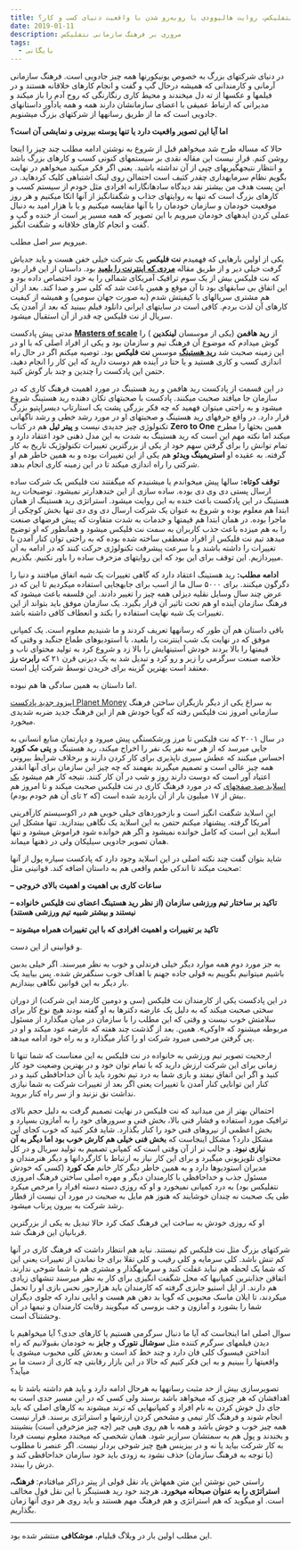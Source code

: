```yaml
---
title: داستان نتفلیکس، روایت هالیوودی یا روبه‌رو شدن با واقعیت دنیای کسب و کار؟
date: 2019-01-11
description: مروری بر فرهنگ سازمانی نتفلیکس
tags:
  - بایگانی
---
```

در دنیای شرکتهای بزرگ به خصوص یونیکورنها همه چیز جادویی است. فرهنگ سازمانی آرمانی و کارمندانی که همیشه درحال گپ و گفت و انجام کارهای خلاقانه هستند و در فیلمها و عکسها از ته دل میخندند و محیط کاری رنگارنگی که روح آدم را باز میکند و مدیرانی که ارتباط عمیقی با اعضای سازمانشان دارند همه و همه یادآور داستانهای جادویی است که ما از طریق رسانهها از شرکتهای بزرگ میشنویم.

**اما آیا این تصویر واقعیت دارد یا تنها پوسته بیرونی و نمایشی آن است؟**

حالا که مساله طرح شد میخواهم قبل از شروع به نوشتن ادامه مطلب چند چیز را اینجا روشن کنم. قرار نیست این مقاله نقدی بر سیستمهای کنونی کسب و کارهای بزرگ باشد و انتظار نتیجهگیریهای چپی از آن نداشته باشید. یعنی اگر فکر میکنید میخواهم در نهایت بگویم نظام سرمایهداری چقدر کثیف است احتمالن روی لینک اشتباهی کلیک کردهاید. در این پست هدف من بیشتر نقد دیدگاه سادهانگارانه افرادی مثل خودم از سیستم کسب و کارهای بزرگ است که تنها به روایتهای جذاب و شگفتانگیز از آنها اتکا میکنیم و هر روز موقعیت خودمان و سازمان خودمان را با آنها مقایسه میکنیم و یا با هزار امید به دنبال عملی کردن ایدههای خودمان میرویم با این تصویر که همه مسیر پر است از خنده و گپ و گفت و انجام کارهای خلاقانه و شگفت انگیز.

میرویم سر اصل مطلب.

یکی از اولین بارهایی که فهمیدم **نت فلیکس** یک شرکت خیلی خفن هست و باید جدیاش گرفت خیلی دیر و از طریق مقاله **[مردی که اینترنت را بلعید](https://resourcecenter.businessweek.com/reviews/the-man-who-ate-the-internet)** بود. داستان از این قرار بود که نت فلیکس بیش از یک سوم ترافیک آمریکای شمالی را به خود اختصاص داده بود و این اتفاق بی سابقهای بود تا آن موقع و همین باعث شد که کلی سر و صدا کند. بعد از آن هم مشتری سریالهای با کیفیتش شدم (به صورت جهان سومی) و همیشه از کیفیت کارهای آن لذت بردم. کافی است در سایتهای ایرانی دانلود فیلم ببینید که بعد از آمدن یک سریال از نت فلیکس چه قدر از آن استقبال میشود.

مدتی پیش پادکست **[Masters of scale](https://mastersofscale.com/)** از **رید هافمن** (یکی از موسسان **لینکدین** ) را گوش میدادم که موضوع آن فرهنگ تیم و سازمان بود و یکی از افراد اصلی که با او در این زمینه صحبت شد [**رید هستینگ**](https://kakavand.me/reed-hastings/) موسس **نت فلیکس** بود. توصیه میکنم اگر در حال راه اندازی کسب و کاری هستید و یا حتا در آینده هم دوست دارید که این کار را انجام دهید، حتمن این پادکست را چندین و چند بار گوش کنید.

در این قسمت از پادکست رید هافمن و رید هستینگ در مورد اهمیت فرهنگ کاری که در سازمان جا میافتد صحبت میکنند. پادکست با صحبتهای تکان دهنده رید هستینگ شروع میشود و به راحتی میتوان فهمید که چه فکر بزرگی پشت یک استارتاپ دیسراپتیو بزرگ قرار دارد. در واقع حرفهای رید هستینگ و صحبتهای او در مورد رشد خطی و رشد ناگهانی تکنولوژی چیز جدیدی نیست و **پیتر ثیل** هم در کتاب **Zero to One** همین بحثها را مطرح میکند اما نکته مهم این است که رید هستینگ به شدت به این مدل ذهنی خود اعتقاد دارد و تمام توانش را برای گرفتن سهم خود از یکی از بزرگترین تغییرات تکنولوژیک تاریخ به کار گرفته. به عقیده او **استریمینگ ویدئو** هم یکی از این تغییرات بوده و به همین خاطر هم او شرکتی را راه اندازی میکند تا در این زمینه کاری انجام بدهد.

**توقف کوتاه:** سالها پیش میخواندم یا میشنیدم که میگفتند نت فلیکس یک شرکت ساده ارسال پستی دی وی دی بوده. ساده سازی از این خندهدارتر نمیشود. توضیحات رید هستینگ در این پادکست باعث خنده به این روایت میشود. استراتژی رید هستینگ از همان ابتدا هم معلوم بوده و شروع به عنوان یک شرکت ارسال دی وی دی تنها بخش کوچکی از ماجرا بوده. در همان ابتدا هم قیمتها و خدمات به شدت متفاوت که پیش فرضهای صنعت را به هم میزده باعث جذب کاربران به سمت نت فلیکس میشود و همانطور که او توضیح میدهد تیم نت فلیکس از افراد منعطفی ساخته شده بوده که به راحتی توان کنار آمدن با تغییرات را داشته باشند و با سرعت پیشرفت تکنولوژی حرکت کنند که در ادامه به آن میپردازیم. این توقف برای این بود که این روایتهای مزخرف ساده را باور نکنیم. بگذریم.

**ادامه مطلب:** رید هستینگ اعتقاد دارد که گاهی تغییرات یک شبه اتفاق میافتند و دنیا را دگرگون میکنند. برای ۵۰۰۰ سال ما از اسب برای جابهجایی استفاده میکردیم تا این که در عرض چند سال وسایل نقلیه دیزلی همه چیز را تغییر دادند. این فلسفه باعث میشود که فرهنگ سازمان آینده او هم تحت تاثیر آن قرار بگیرد. یک سازمان موفق باید بتواند از این تغییرات یک شبه نهایت استفاده را بکند و انعطاف کافی داشته باشد.

باقی داستان هم آن طور که رسانهها تعریف کردند و ما شنیدیم معلوم است. یک کمپانی موفق که در نهایت یک شب اینترنت را بلعید، با استودیوهای طماع جنگید و وقتی که قیمتها را بالا بردند خودش آستینهایش را بالا زد و شروع کرد به تولید محتوای ناب و خلاصه صنعت سرگرمی را زیر و رو کرد و تبدیل شد به یک دیزنی قرن ۲۱ که **رابرت رز** معتقد است بهترین گزینه برای خریدن توسط شرکت اپل است.

اما داستان به همین سادگی ها هم نبوده.

[اپیزود جدید پادکست Planet Money](http://www.npr.org/sections/money/2017/09/13/550793717/episode-647-hard-work-is-irrelevant) به سراغ یکی از دیگر بازیگران ساختن فرهنگ سازمانی امروز نت فلیکس رفته که گویا خودش هم از این فرهنگ جدید ضربه شدیدی میخورد.

در سال ۲۰۰۱ که نت فلیکس تا مرز ورشکستگی پیش میرود و دپارتمان منابع انسانی به جایی میرسد که از هر سه نفر یک نفر را اخراج میکند، رید هستینگ و **پتی مک کورد** احساس میکنند که عطش سیری ناپذیری برای کار کردن دارند و برخلاف شرایط بیرونی همه چیز عالی است و تصمیم میگیرند بفهمند که چه چیز این سازمان برای آنها انقدر اعتیاد آور است که دوست دارند روز و شب در آن کار کنند. نتیجه کار هم میشود [یک اسلاید صد صفحهای](https://www.slideshare.net/reed2001/culture-1798664) که در مورد فرهنگ کاری در نت فلیکس صحبت میکند و تا امروز هم بیش از ۱۷ میلیون بار از آن بازدید شده است (که ۲ تای آن هم خودم بودم).

این اسلاید شگفت انگیز است و بازخوردهای خیلی خوبی هم در اکوسیستم کارآفرینی آمریکا گرفته. پیشنهاد میکنم حتمن به این اسلاید یک نگاهی بیندازید. تنها مشکل این اسلاید این است که کامل خوانده نمیشود و اگر هم خوانده شود فراموش میشود و تنها همان تصویر جادویی سیلیکان ولی در ذهنها میماند.

شاید بتوان گفت چند نکته اصلی در این اسلاید وجود دارد که پادکست سیاره پول از آنها صحبت میکند تا اندکی طعم واقعی هم به داستان اضافه کند. قوانینی مثل:

**– ساعات کاری بی اهمیت و اهمیت بالای خروجی**

**– تاکید بر ساختار تیم ورزشی سازمان (از نظر رید هستینگ اعضای نت فلیکس خانواده نیستند و بیشتر شبیه تیم ورزشی هستند)**

**– تاکید بر تغییرات و اهمیت افرادی که با این تغییرات همراه میشوند**

و قوانینی از این دست.

به جز مورد دوم همه موارد دیگر خیلی فرندلی و خوب به نظر میرسند. اگر خیلی بدبین باشیم میتوانیم بگوییم به قولی جاده جهنم با اهداف خوب سنگفرش شده. پس بیایید یک بار دیگر به این قوانین نگاهی بیندازیم.

در این پادکست یکی از کارمندان نت فلیکس (سی و دومین کارمند این شرکت) از دوران سختی صحبت میکند که به دلیل یک عارضه دکترها به او گفته بودند هیچ نوع کار برای سلامتش خوب نیست و وقتی که این مطلب را با سازمان در میان میگذارد از مسئول مربوطه میشنود که «اوکی». همین. بعد از گذشت چند هفته که عارضه عود میکند و او در پی گرفتن مرخصی میرود شرکت او را کنار میگذارد و به راه خود ادامه میدهد.

ارجحیت تصویر تیم ورزشی به خانواده در نت فلیکس به این معناست که شما تنها تا زمانی برای این شرکت ارزش دارید که با تمام توان خود و در بهترین وضعیت خود کار کنید و اگر این اتفاق نیفتد و بازی شما به درد تیم نخورد باید با آن خداحافظی کنید و در کنار این توانایی کنار آمدن با تغییرات یعنی اگر بعد از تغییرات شرکت به شما نیازی نداشت نق نزنید و از سر راه کنار بروید.

احتمالن بهتر از من میدانید که نت فلیکس در نهایت تصمیم گرفت به دلیل حجم بالای ترافیک مورد استفاده و فشار فنی بالا، بخش فنی و سرورهای خود را به آمازون بسپارد و بخش اعظمی از نیروهای فنی خود را کنار بگذارد. شاید فکر کنید که خوب کجای این مشکل دارد؟ مشکل اینجاست که **بخش فنی خیلی هم کارش خوب بود اما دیگر به آن نیازی نبود**. و جالب تر از آن وقتی است که کمپانی تصمیم به تولید سریال و در کل محتوای تلویزیونی میگیرد و برای این کار نیاز به ارتباط با کارگردانها و دیگر هنرمندان و مدیران استودیوها دارد و به همین خاطر دیگر کار خانم **مک کورد** (کسی که خودش مسئول جذب و خداحافظی با کارمندان دیگر و مهره اصلی ساختن فرهنگ امروزی نتفلیکس بود) به درد کمپانی نمیخورد و او که روزی دسته دسته افراد را مرخص میکرد طی یک صحبت نه چندان خوشایند که هنوز هم مایل به صحبت در مورد آن نیست از قطار رشد شرکت به بیرون پرتاب میشود.

او که روزی خودش به ساخت این فرهنگ کمک کرد حالا تبدیل به یکی از بزرگترین قربانیان این فرهنگ شد.

شرکتهای بزرگ مثل نت فلیکس کم نیستند. نباید هم انتظار داشت که فرهنگ کاری در آنها کم تنش باشد. کلی سرمایه و کلی رقیب و کلی تقلا برای جا نماندن از تغییرات یعنی این که شما یک لحظه هم نباید غفلت کنید و سرمایهگذار و مشتری هم با شما شوخی ندارند. اتفاقن جذابترین کمپانیها که محل شگفت انگیزی برای کار به نظر میرسند تنشهای زیادی هم دارند. از اپل استیو جابزی گرفته که کارمندان باید هزارجور نحس بازی او را تحمل میکردند، تا ایلان ماسک محبوبی که گویا بد دهن هم هست و ابایی ندارد که جلوی دیگران شما را بشورد و آمازون و جف بزوسی که میگویند رقابت کارمندان و تیمها در آن وحشتناک است.

سوال اصلی اما اینجاست که آیا ما دنبال سرگرمی هستیم یا کارهای جدی؟ آیا میخواهیم با دیدن فیلمهای سرگرم کننده مثل **سوشال نتورک** و **جابز** به خودمان بقبولانیم که راه انداختن فیسبوک کلی فان دارد و چند خط کد است و بعدش کلی محبوب میشوی یا واقعیتها را ببینیم و به این فکر کنیم که حالا در این بازار رقابتی چه کاری از دست ما بر میآید؟

تصویرسازی بیش از حد مثبت رسانهها به هرحال ادامه دارد و باید هم داشته باشد تا به اهدافشان که هر چیزی که میخواهد باشد برسند ولی کسی که در این مسیر جدی است به جای دل خوش کردن به نام افراد و کمپانیهایی که ترند میشوند به کارهای اصلی که باید انجام شوند و فرهنگ کار تیمی و مشخص کردن ارزشها و استراتژی برسند. قرار نیست همه چیز خوب و خوش باشد و همه با هم روی هپی چیر (چه چیز مزخرفی است) بنشینند و بخندند و پول هم به سمتشان سرازیر شود. همان شخصی که میخندد معلوم نیست فردا به کار شرکت بیاید یا نه و در بیزینس هیچ چیز شوخی بردار نیست. اگر عنصر نا مطلوب (با توجه به فرهنگ سازمان) حذف نشود به زودی باید خود سازمان خداحافظی کند و درش را ببندد.

راستی حین نوشتن این متن همهاش یاد نقل قولی از پیتر دراکر میافتادم: **فرهنگ، استراتژی را به عنوان صبحانه میخورد.** هرچند خود رید هستینگز با این نقل قول مخالف است. او میگوید که هم استراتژی و هم فرهنگ مهم هستند و باید روی هر دوی آنها زمان بگذاریم.

---

این مطلب اولین بار در وبلاگ قبلیام، **موشکافی** منتشر شده بود.